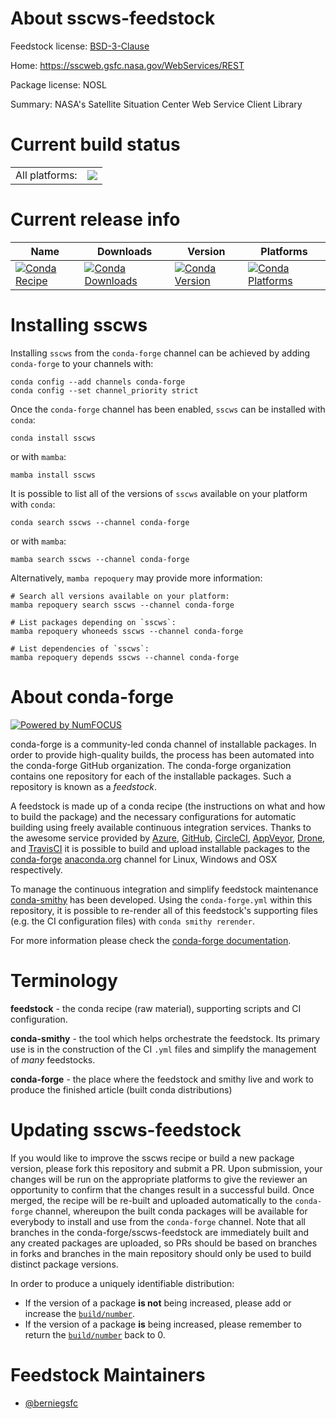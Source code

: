 About sscws-feedstock
=====================

Feedstock license: [BSD-3-Clause](https://github.com/conda-forge/sscws-feedstock/blob/main/LICENSE.txt)

Home: https://sscweb.gsfc.nasa.gov/WebServices/REST

Package license: NOSL

Summary: NASA's Satellite Situation Center Web Service Client Library

Current build status
====================


<table><tr><td>All platforms:</td>
    <td>
      <a href="https://dev.azure.com/conda-forge/feedstock-builds/_build/latest?definitionId=17952&branchName=main">
        <img src="https://dev.azure.com/conda-forge/feedstock-builds/_apis/build/status/sscws-feedstock?branchName=main">
      </a>
    </td>
  </tr>
</table>

Current release info
====================

| Name | Downloads | Version | Platforms |
| --- | --- | --- | --- |
| [![Conda Recipe](https://img.shields.io/badge/recipe-sscws-green.svg)](https://anaconda.org/conda-forge/sscws) | [![Conda Downloads](https://img.shields.io/conda/dn/conda-forge/sscws.svg)](https://anaconda.org/conda-forge/sscws) | [![Conda Version](https://img.shields.io/conda/vn/conda-forge/sscws.svg)](https://anaconda.org/conda-forge/sscws) | [![Conda Platforms](https://img.shields.io/conda/pn/conda-forge/sscws.svg)](https://anaconda.org/conda-forge/sscws) |

Installing sscws
================

Installing `sscws` from the `conda-forge` channel can be achieved by adding `conda-forge` to your channels with:

```
conda config --add channels conda-forge
conda config --set channel_priority strict
```

Once the `conda-forge` channel has been enabled, `sscws` can be installed with `conda`:

```
conda install sscws
```

or with `mamba`:

```
mamba install sscws
```

It is possible to list all of the versions of `sscws` available on your platform with `conda`:

```
conda search sscws --channel conda-forge
```

or with `mamba`:

```
mamba search sscws --channel conda-forge
```

Alternatively, `mamba repoquery` may provide more information:

```
# Search all versions available on your platform:
mamba repoquery search sscws --channel conda-forge

# List packages depending on `sscws`:
mamba repoquery whoneeds sscws --channel conda-forge

# List dependencies of `sscws`:
mamba repoquery depends sscws --channel conda-forge
```


About conda-forge
=================

[![Powered by
NumFOCUS](https://img.shields.io/badge/powered%20by-NumFOCUS-orange.svg?style=flat&colorA=E1523D&colorB=007D8A)](https://numfocus.org)

conda-forge is a community-led conda channel of installable packages.
In order to provide high-quality builds, the process has been automated into the
conda-forge GitHub organization. The conda-forge organization contains one repository
for each of the installable packages. Such a repository is known as a *feedstock*.

A feedstock is made up of a conda recipe (the instructions on what and how to build
the package) and the necessary configurations for automatic building using freely
available continuous integration services. Thanks to the awesome service provided by
[Azure](https://azure.microsoft.com/en-us/services/devops/), [GitHub](https://github.com/),
[CircleCI](https://circleci.com/), [AppVeyor](https://www.appveyor.com/),
[Drone](https://cloud.drone.io/welcome), and [TravisCI](https://travis-ci.com/)
it is possible to build and upload installable packages to the
[conda-forge](https://anaconda.org/conda-forge) [anaconda.org](https://anaconda.org/)
channel for Linux, Windows and OSX respectively.

To manage the continuous integration and simplify feedstock maintenance
[conda-smithy](https://github.com/conda-forge/conda-smithy) has been developed.
Using the ``conda-forge.yml`` within this repository, it is possible to re-render all of
this feedstock's supporting files (e.g. the CI configuration files) with ``conda smithy rerender``.

For more information please check the [conda-forge documentation](https://conda-forge.org/docs/).

Terminology
===========

**feedstock** - the conda recipe (raw material), supporting scripts and CI configuration.

**conda-smithy** - the tool which helps orchestrate the feedstock.
                   Its primary use is in the construction of the CI ``.yml`` files
                   and simplify the management of *many* feedstocks.

**conda-forge** - the place where the feedstock and smithy live and work to
                  produce the finished article (built conda distributions)


Updating sscws-feedstock
========================

If you would like to improve the sscws recipe or build a new
package version, please fork this repository and submit a PR. Upon submission,
your changes will be run on the appropriate platforms to give the reviewer an
opportunity to confirm that the changes result in a successful build. Once
merged, the recipe will be re-built and uploaded automatically to the
`conda-forge` channel, whereupon the built conda packages will be available for
everybody to install and use from the `conda-forge` channel.
Note that all branches in the conda-forge/sscws-feedstock are
immediately built and any created packages are uploaded, so PRs should be based
on branches in forks and branches in the main repository should only be used to
build distinct package versions.

In order to produce a uniquely identifiable distribution:
 * If the version of a package **is not** being increased, please add or increase
   the [``build/number``](https://docs.conda.io/projects/conda-build/en/latest/resources/define-metadata.html#build-number-and-string).
 * If the version of a package **is** being increased, please remember to return
   the [``build/number``](https://docs.conda.io/projects/conda-build/en/latest/resources/define-metadata.html#build-number-and-string)
   back to 0.

Feedstock Maintainers
=====================

* [@berniegsfc](https://github.com/berniegsfc/)


